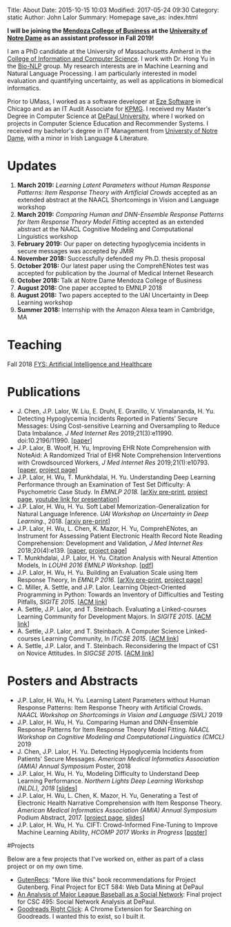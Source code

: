 Title: About
Date: 2015-10-15 10:03
Modified: 2017-05-24 09:30
Category: static
Author: John Lalor
Summary: Homepage
save_as: index.html

**I will be joining the [Mendoza College of Business][32] at the [University of Notre Dame][9] as an assistant professor in Fall 2019!**

I am a PhD candidate at the University of Massachusetts Amherst in the [College of Information and Computer Science][1]. I work with Dr. Hong Yu in the [Bio-NLP][33] group. My research interests are in Machine Learning and Natural Language Processing. I am particularly interested in model evaluation and quantifying uncertainty, as well as applications in biomedical informatics.

Prior to UMass, I worked as a software developer at [Eze Software][2] in Chicago and as an IT Audit Associate for [KPMG][23]. I received my Master's Degree in Computer Science at [DePaul University][3], where I worked on projects in Computer Science Education and Recommender Systems. I received my bachelor's degree in IT Management from [Universty of Notre Dame][9], with a minor in Irish Language & Literature.


# Updates

1. **March 2019:** *Learning Latent Parameters without Human Response Patterns: Item Response Theory with Artificial Crowds* accepted as an extended abstract at the NAACL Shortcomings in Vision and Language workshop
1. **March 2019:** *Comparing Human and DNN-Ensemble Response Patterns for Item Response Theory Model Fitting* accepted as an extended abstract at the NAACL Cognitive Modeling and Computational Linguistics workshop
1. **February 2019:** Our paper on detecting hypoglycemia incidents in secure messages was accepted by JMIR
1. **November 2018:** Successfully defended my Ph.D. thesis proposal
1. **October 2018:** Our latest paper using the ComprehENotes test was accepted for publication by the Journal of Medical Internet Research
1. **October 2018:** Talk at Notre Dame Mendoza College of Business
1. **August 2018:** One paper accepted to EMNLP 2018
1. **August 2018:** Two papers accepted to the UAI Uncertainty in Deep Learning workshop
1. **Summer 2018:** Internship with the Amazon Alexa team in Cambridge, MA

# Teaching

Fall 2018 [FYS: Artificial Intelligence and Healthcare][26]

# Publications

- J. Chen, J.P. Lalor, W. Liu, E. Druhl, E. Granillo, V. Vimalananda, H. Yu. Detecting Hypoglycemia Incidents Reported in Patients’ Secure Messages: Using Cost-sensitive Learning and Oversampling to Reduce Data Imbalance. *J Med Internet Res* 2019;21(3):e11990. doi:10.2196/11990. [[paper][34]]
- J.P. Lalor, B. Woolf, H. Yu, Improving EHR Note Comprehension with NoteAid: A Randomized Trial of EHR Note Comprehension Interventions with Crowdsourced Workers, *J Med Internet Res* 2019;21(1):e10793. [[paper][35], [project page][20]]
- J.P. Lalor, H. Wu, T. Munkhdalai, H. Yu. Understanding Deep Learning Performance through an Examination of Test Set Difficulty: A Psychometric Case Study. In *EMNLP 2018.* [[arXiv pre-print][27], [project page][19], [youtube link for presentation][28]]
- J.P. Lalor, H. Wu, H. Yu. Soft Label Memorization-Generalization for Natural Language Inference. *UAI Workshop on Uncertainty in Deep Learning.*, 2018. [[arxiv pre-print][36]]
- J.P. Lalor, H. Wu, L. Chen, K. Mazor, H. Yu, ComprehENotes, an Instrument for Assessing Patient Electronic Health Record Note Reading Comprehension: Development and Validation, *J Med Internet Res* 2018;20(4):e139. [[paper][37], [project page][20]]
- T. Munkhdalai, J.P. Lalor, H. Yu. Citation Analysis with Neural Attention Models, In *LOUHI 2016 EMNLP Workshop*. [[pdf][13]]
- J.P. Lalor, H. Wu, H. Yu. Building an Evaluation Scale using Item Response Theory, In *EMNLP 2016*. [[arXiv pre-print][4], [project page][19]]
- C. Miller, A. Settle, and J.P. Lalor. Learning Object-Oriented Programming in Python: Towards an Inventory of Difficulties and Testing Pitfalls, *SIGITE 2015*. [[ACM link][5]]
- A. Settle, J.P. Lalor, and T. Steinbach. Evaluating a Linked-courses Learning Community for Development Majors. In *SIGITE 2015*. [[ACM link][6]]
- A. Settle, J.P. Lalor, and T. Steinbach. A Computer Science Linked-courses Learning Community, In *ITiCSE 2015*. [[ACM link][7]]
- A. Settle, J.P. Lalor, and T. Steinbach. Reconsidering the Impact of CS1 on Novice Attitudes. In *SIGCSE 2015*. [[ACM link][8]]

# Posters and Abstracts

- J.P. Lalor, H. Wu, H. Yu. Learning Latent Parameters without Human Response Patterns: Item Response Theory with Artificial Crowds. *NAACL Workshop on Shortcomings in Vision and Language (SiVL)* 2019
- J.P. Lalor, H. Wu, H. Yu. Comparing Human and DNN-Ensemble Response Patterns for Item Response Theory Model Fitting. *NAACL Workshop on Cognitive Modeling and Computational Linguistics (CMCL)* 2019
- J. Chen, J.P. Lalor, H. Yu. Detecting Hypoglycemia Incidents from Patients' Secure Messages. *American Medical Informatics Association (AMIA) Annual Symposium* Poster, 2018
- J.P. Lalor, H. Wu, H. Yu, Modeling Difficulty to Understand Deep Learning Performance. *Northern Lights Deep Learning Workshop (NLDL), 2018* [[slides][25]]
- J.P. Lalor, H. Wu, L. Chen, K. Mazor, H. Yu, Generating a Test of Electronic Health Narrative Comprehension with Item Response Theory. *American Medical Informatics Association (AMIA) Annual Symposium* Podium Abstract, 2017. [[project page][20], [slides][22]]
- J.P. Lalor, H. Wu, H. Yu. CIFT: Crowd-Informed Fine-Tuning to Improve Machine Learning Ability, *HCOMP 2017 Works in Progress* [[poster][21]]

#Projects

Below are a few projects that I've worked on, either as part of a class project or on my own time.

- [GutenRecs][10]: "More like this" book recommendations for Project Gutenberg. Final Project for ECT 584: Web Data Mining at DePaul
- [An Analysis of Major League Baseball as a Social Network][11]: Final project for CSC 495: Social Network Analysis at DePaul.
- [Goodreads Right Click][12]: A Chrome Extension for Searching on Goodreads. I wanted this to exist, so I built it.


[1]:https://cics.umass.edu/
[2]:http://www.ezesoft.com/
[3]:http://www.cdm.depaul.edu/Pages/default.aspx
[4]:https://arxiv.org/abs/1605.08889v2
[5]:http://dl.acm.org/citation.cfm?id=2808017
[6]:http://dl.acm.org/citation.cfm?id=2808031
[7]:http://dl.acm.org/citation.cfm?id=2729094.2742621
[8]:http://dl.acm.org/citation.cfm?id=2677235
[9]:https://www.nd.edu
[10]:http://gutenrecs.herokuapp.com/gutenrecs
[11]:http://jplalor.github.io/pdfs/networks_MLB.pdf
[12]:https://chrome.google.com/webstore/detail/goodreads-right-click/fbicpmopjallgdpklipffmihodimmcbe?utm_source=chrome-ntp-icon
[13]:http://www.aclweb.org/anthology/W/W16/W16-6109.pdf
[14]:https://people.cs.umass.edu/~mlfriend/pmwiki/pmwiki.php?n=Main.BuildingEvaluationScalesForNLPUsingItemResponseTheory
[15]:http://jplalor.github.io/pdfs/mlfl_irt.pdf
[16]:https://www.youtube.com/watch?v=iR_yMnUOhig
[17]:https://arxiv.org/abs/1702.08563
[18]:https://arxiv.org/abs/1702.04811
[19]:http://jplalor.github.io/irt
[20]:http://jplalor.github.io/ehr.html
[21]:http://jplalor.github.io/pdfs/cift_hcomp2017.pdf
[22]:http://jplalor.github.io/pdfs/amia_ehr_2017.pdf
[23]:http://www.kpmg.com
[24]:https://www.cics.umass.edu/grads/phd-portfolio
[25]:http://jplalor.github.io/pdfs/lalor_nldl.pdf
[26]:http://jplalor.github.io/fys18.html
[27]:https://arxiv.org/abs/1702.04811
[28]:https://www.youtube.com/watch?v=4FZYB-YvV7k
[29]:http://jplalor.github.io/pdfs/cv.pdf
[30]:http://jplalor.github.io/pdfs/research_statement.pdf
[31]:http://jplalor.github.io/pdfs/teaching_statement.pdf
[32]:https://mendoza.nd.edu
[33]:http://bio-nlp.org/
[34]:https://www.jmir.org/2019/3/e11990/
[35]:https://www.jmir.org/2019/1/e10793/ 
[36]:https://arxiv.org/abs/1702.08563
[37]:https://www.jmir.org/2018/4/e139/
